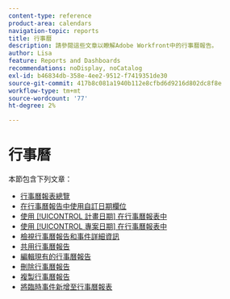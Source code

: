 ```yaml
---
content-type: reference
product-area: calendars
navigation-topic: reports
title: 行事曆
description: 請參閱這些文章以瞭解Adobe Workfront中的行事曆報告。
author: Lisa
feature: Reports and Dashboards
recommendations: noDisplay, noCatalog
exl-id: b46834db-358e-4ee2-9512-f7419351de30
source-git-commit: 417b8c081a1940b112e8cfbd6d9216d802dc8f8e
workflow-type: tm+mt
source-wordcount: '77'
ht-degree: 2%

---
```


# 行事曆

本節包含下列文章：

* [行事曆報表總覽](../../../reports-and-dashboards/reports/calendars/calendar-reports-overview.md)
* [在行事曆報告中使用自訂日期欄位](../../../reports-and-dashboards/reports/calendars/use-custom-dates.md)
* [使用 [!UICONTROL 計畫日期] 在行事曆報表中](../../../reports-and-dashboards/reports/calendars/use-planned-dates.md)
* [使用 [!UICONTROL 專案日期] 在行事曆報表中](../../../reports-and-dashboards/reports/calendars/use-projected-dates.md)
* [檢視行事曆報告和事件詳細資訊](../../../reports-and-dashboards/reports/calendars/view-calendar-reports-and-event-details.md)
* [共用行事曆報告](../../../reports-and-dashboards/reports/calendars/share-a-calendar-report.md)
* [編輯現有的行事曆報告](../../../reports-and-dashboards/reports/calendars/edit-an-existing-calendar-report.md)
* [刪除行事曆報告](../../../reports-and-dashboards/reports/calendars/delete-a-calendar-report.md)
* [複製行事曆報告](../../../reports-and-dashboards/reports/calendars/copy-a-calendar-report.md)
* [將臨時事件新增至行事曆報表](../../../reports-and-dashboards/reports/calendars/add-ad-hoc-events.md)
